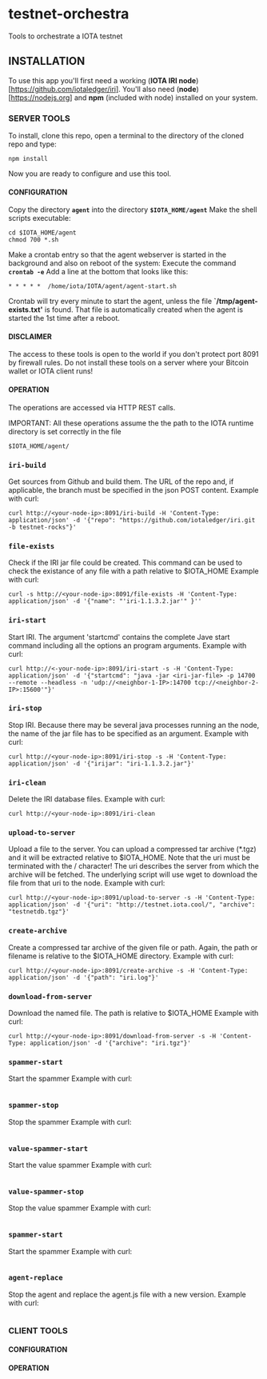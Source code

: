 # testnet-orchestra
Tools to orchestrate a IOTA testnet

## INSTALLATION
To use this app you'll first need a working (**IOTA IRI node**)[https://github.com/iotaledger/iri].  You'll also need (**node**)[https://nodejs.org] and **npm** (included with node) installed on your system.  

### SERVER TOOLS
To install, clone this repo, open a terminal to the directory of the cloned repo and type:

`npm install`

Now you are ready to configure and use this tool.

#### CONFIGURATION
Copy the directory **`agent`** into the directory **`$IOTA_HOME/agent`**
Make the shell scripts executable:
```
cd $IOTA_HOME/agent
chmod 700 *.sh
```

Make a crontab entry so that the agent webserver is started in the background and also on reboot of the system:
Execute the command **`crontab -e`**
Add a line at the bottom that looks like this:
```
* * * * *  /home/iota/IOTA/agent/agent-start.sh
```
Crontab will try every minute to start the agent, unless the file **`/tmp/agent-exists.txt'** is found. That file is automatically created when the agent is started the 1st time after a reboot.

#### DISCLAIMER
The access to these tools is open to the world if you don't protect port 8091 by firewall rules.
Do not install these tools on a server where your Bitcoin wallet or IOTA client runs!


#### OPERATION

The operations are accessed via HTTP REST calls.

IMPORTANT:  All these operations assume the the path to the IOTA runtime directory is set correctly in the file
```
$IOTA_HOME/agent/
```

### `iri-build`
Get sources from Github and build them.
The URL of the repo and, if applicable, the branch must be specified in the json POST content.
Example with curl:
```
curl http://<your-node-ip>:8091/iri-build -H 'Content-Type: application/json' -d '{"repo": "https://github.com/iotaledger/iri.git -b testnet-rocks"}'
```

### `file-exists`
Check if the IRI jar file could be created.
This command can be used to check the existance of any file with a path relative to $IOTA_HOME
Example with curl:
```
curl -s http://<your-node-ip>:8091/file-exists -H 'Content-Type: application/json' -d '{"name": "'iri-1.1.3.2.jar'" }''
```

### `iri-start`
Start IRI.
The argument 'startcmd' contains the complete Jave start command including all the options an program arguments.
Example with curl:
```
curl http://<-your-node-ip>:8091/iri-start -s -H 'Content-Type: application/json' -d '{"startcmd": "java -jar <iri-jar-file> -p 14700 --remote --headless -n 'udp://<neighbor-1-IP>:14700 tcp://<neighbor-2-IP>:15600'"}'
```

### `iri-stop`
Stop IRI.
Because there may be several java processes running an the node, the name of the jar file has to be specified as an argument.
Example with curl:
```
curl http://<your-node-ip>:8091/iri-stop -s -H 'Content-Type: application/json' -d '{"irijar": "iri-1.1.3.2.jar"}'
```

### `iri-clean`
Delete the IRI database files.
Example with curl:
```
curl http://<your-node-ip>:8091/iri-clean
```

### `upload-to-server`
Upload a file to the server.
You can upload a compressed tar archive (\*.tgz) and it will be extracted relative to $IOTA_HOME.
Note that the uri must be terminated with the / character! The uri describes the server from which the archive will be fetched. The underlying script will use wget to download the file from that uri to the node.
Example with curl:
```
curl http://<your-node-ip>:8091/upload-to-server -s -H 'Content-Type: application/json' -d '{"uri": "http://testnet.iota.cool/", "archive": "testnetdb.tgz"}'
```

### `create-archive`
Create a compressed tar archive of the given file or path.
Again, the path or filename is relative to the $IOTA_HOME directory.
Example with curl:
```
curl http://<your-node-ip>:8091/create-archive -s -H 'Content-Type: application/json' -d '{"path": "iri.log"}'
```

### `download-from-server`
Download the named file. The path is relative to $IOTA_HOME
Example with curl:
```
curl http://<your-node-ip>:8091/download-from-server -s -H 'Content-Type: application/json' -d '{"archive": "iri.tgz"}'
```

### `spammer-start`
Start the spammer
Example with curl:
```
```

### `spammer-stop`
Stop the spammer
Example with curl:
```
```

### `value-spammer-start`
Start the value spammer
Example with curl:
```
```

### `value-spammer-stop`
Stop the value spammer
Example with curl:
```
```

### `spammer-start`
Start the spammer
Example with curl:
```
```

### `agent-replace`
Stop the agent and replace the agent.js file with a new version.
Example with curl:
```
```

### CLIENT TOOLS

#### CONFIGURATION

#### OPERATION
